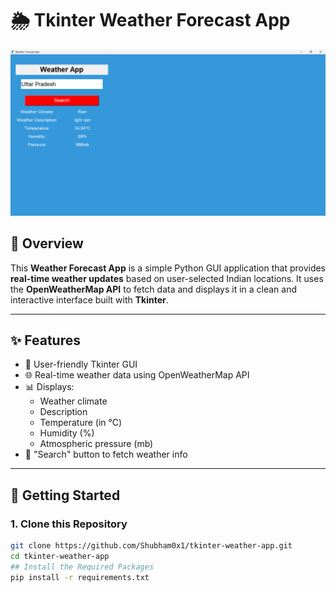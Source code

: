 # 🌦️ Tkinter Weather Forecast App

![Weather App Screenshot](weatherpython2.png)

## 📖 Overview

This **Weather Forecast App** is a simple Python GUI application that provides **real-time weather updates** based on user-selected Indian locations. It uses the **OpenWeatherMap API** to fetch data and displays it in a clean and interactive interface built with **Tkinter**.

---

## ✨ Features

- 🎨 User-friendly Tkinter GUI
- 🌐 Real-time weather data using OpenWeatherMap API
- 📊 Displays:
  - Weather climate
  - Description
  - Temperature (in °C)
  - Humidity (%)
  - Atmospheric pressure (mb)
- 🔎 "Search" button to fetch weather info

---

## 🚀 Getting Started

### 1. Clone this Repository
```bash
git clone https://github.com/Shubham0x1/tkinter-weather-app.git
cd tkinter-weather-app
## Install the Required Packages
pip install -r requirements.txt
